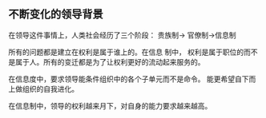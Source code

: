 ## 不断变化的领导背景

在领导这件事情上，人类社会经历了三个阶段： 贵族制-> 官僚制->信息制

所有的问题都是建立在权利是属于谁上的。在信息 制中， 权利是属于职位的而不是属于人。所有的变迁都是为了让权利更好的流动起来服务的。

在信息度中，要求领导能条件组织中的各个子单元而不是命令。 能更希望自下而上做组织的自我进化。

在信息制中，领导的权利越来月下，对自身的能力要求越来越高。
